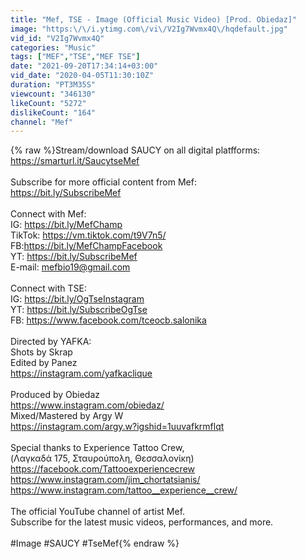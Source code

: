 ```yaml
---
title: "Mef, TSE - Image (Official Music Video) [Prod. Obiedaz]"
image: "https:\/\/i.ytimg.com\/vi\/V2Ig7Wvmx4Q\/hqdefault.jpg"
vid_id: "V2Ig7Wvmx4Q"
categories: "Music"
tags: ["MEF","TSE","MEF TSE"]
date: "2021-09-20T17:34:14+03:00"
vid_date: "2020-04-05T11:30:10Z"
duration: "PT3M35S"
viewcount: "346130"
likeCount: "5272"
dislikeCount: "164"
channel: "Mef"
---
```

{% raw %}Stream/download SAUCY on all digital platfforms:<br /><a rel="nofollow" target="blank" href="https://smarturl.it/SaucytseMef">https://smarturl.it/SaucytseMef</a><br /><br />Subscribe for more official content from Mef: <br /><a rel="nofollow" target="blank" href="https://bit.ly/SubscribeMef">https://bit.ly/SubscribeMef</a><br /><br />Connect with Mef:<br />IG: <a rel="nofollow" target="blank" href="https://bit.ly/MefChamp">https://bit.ly/MefChamp</a><br />TikTok: <a rel="nofollow" target="blank" href="https://vm.tiktok.com/t9V7n5/">https://vm.tiktok.com/t9V7n5/</a><br />FB:<a rel="nofollow" target="blank" href="https://bit.ly/MefChampFacebook">https://bit.ly/MefChampFacebook</a><br />YT: <a rel="nofollow" target="blank" href="https://bit.ly/SubscribeMef">https://bit.ly/SubscribeMef</a><br />E-mail: mefbio19@gmail.com<br /><br />Connect with TSE:<br />IG: <a rel="nofollow" target="blank" href="https://bit.ly/OgTseInstagram">https://bit.ly/OgTseInstagram</a><br />YT: <a rel="nofollow" target="blank" href="https://bit.ly/SubscribeOgTse">https://bit.ly/SubscribeOgTse</a><br />FB: <a rel="nofollow" target="blank" href="https://www.facebook.com/tceocb.salonika">https://www.facebook.com/tceocb.salonika</a><br /><br />Directed by YAFKA:<br />Shots by Skrap<br />Edited by Panez<br /><a rel="nofollow" target="blank" href="https://instagram.com/yafkaclique">https://instagram.com/yafkaclique</a><br /><br />Produced by Obiedaz<br /><a rel="nofollow" target="blank" href="https://www.instagram.com/obiedaz/">https://www.instagram.com/obiedaz/</a><br />Mixed/Mastered by Argy W<br /><a rel="nofollow" target="blank" href="https://instagram.com/argy.w?igshid=1uuvafkrmflqt">https://instagram.com/argy.w?igshid=1uuvafkrmflqt</a><br /><br />Special thanks to Experience Tattoo Crew, <br />(Λαγκαδά 175, Σταυρούπολη, Θεσσαλονίκη)<br /><a rel="nofollow" target="blank" href="https://facebook.com/Tattooexperiencecrew">https://facebook.com/Tattooexperiencecrew</a><br /><a rel="nofollow" target="blank" href="https://www.instagram.com/jim_chortatsianis/">https://www.instagram.com/jim_chortatsianis/</a><br /><a rel="nofollow" target="blank" href="https://www.instagram.com/tattoo__experience__crew/">https://www.instagram.com/tattoo__experience__crew/</a><br /><br />The official YouTube channel of artist Mef. <br />Subscribe for the latest music videos, performances, and more.<br /><br />#Image #SAUCY #TseMef{% endraw %}
